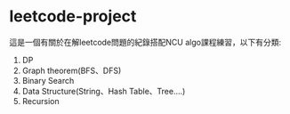# leetcode-project
這是一個有關於在解leetcode問題的紀錄搭配NCU algo課程練習，以下有分類:
1. DP
2. Graph theorem(BFS、DFS)
3. Binary Search
4. Data Structure(String、Hash Table、Tree....)
5. Recursion
